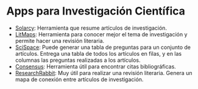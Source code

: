# Apps para Investigación Científica
* [Solarcy](https://www.scholarcy.com/): Herramienta que resume artículos de investigación.
* [LitMaps](https://www.litmaps.com/): Herramienta para conocer mejor el tema de investigación y permite hacer una revisión literaria.
* [SciSpace](https://typeset.io/): Puede generar una tabla de preguntas para un conjunto de artículos. Entrega una tabla de todos los artículos en filas, y en las columnas las preguntas realizadas a los artículos.
* [Consensus](https://consensus.app/): Herramienta útil para encontrar citas bibliográficas.
* [ResearchRabbit](https://www.researchrabbit.ai/): Muy útil para realizar una revisión literaria. Genera un mapa de conexión entre artículos de investigación. 
